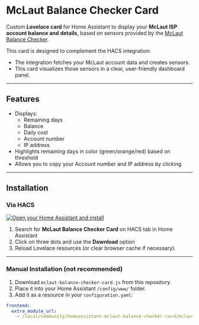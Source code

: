 # McLaut Balance Checker Card

Custom **Lovelace card** for Home Assistant to display your **McLaut ISP account balance and details**,
based on sensors provided by the [McLaut Balance Checker](https://github.com/olexandrkucher/homeassistant-mclaut-balance-checker).

This card is designed to complement the HACS integration:
* The integration fetches your McLaut account data and creates sensors.
* This card visualizes those sensors in a clear, user-friendly dashboard panel.

---

## Features

- Displays:
  - Remaining days
  - Balance
  - Daily cost
  - Account number
  - IP address
- Highlights remaining days in color (green/orange/red) based on threshold
- Allows you to copy your Account number and IP address by clicking

---

## Installation

### Via HACS

[![Open your Home Assistant and install](https://my.home-assistant.io/badges/hacs_repository.svg)](https://my.home-assistant.io/redirect/hacs_repository/?owner=olexandrkucher&repository=homeassistant-mclaut-balance-checker-card&category=plugin)

1. Search for **McLaut Balance Checker Card** on HACS tab in Home Assistant
2. Click on three dots and use the **Download** option
3. Reload Lovelace resources (or clear browser cache if necessary).

---

### Manual Installation (not recommended)

1. Download `mclaut-balance-checker-card.js` from this repository.
2. Place it into your Home Assistant `/config/www/` folder.
3. Add it as a resource in your `configuration.yaml`:

```yaml
frontend:
  extra_module_url:
    - /local/community/homeassistant-mclaut-balance-checker-card/mclaut-balance-checker-card.js
```
